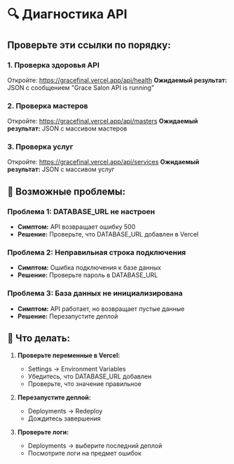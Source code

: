 # 🔍 Диагностика API

## Проверьте эти ссылки по порядку:

### 1. Проверка здоровья API
Откройте: https://gracefinal.vercel.app/api/health
**Ожидаемый результат:** JSON с сообщением "Grace Salon API is running"

### 2. Проверка мастеров
Откройте: https://gracefinal.vercel.app/api/masters
**Ожидаемый результат:** JSON с массивом мастеров

### 3. Проверка услуг
Откройте: https://gracefinal.vercel.app/api/services
**Ожидаемый результат:** JSON с массивом услуг

## 🚨 Возможные проблемы:

### Проблема 1: DATABASE_URL не настроен
- **Симптом:** API возвращает ошибку 500
- **Решение:** Проверьте, что DATABASE_URL добавлен в Vercel

### Проблема 2: Неправильная строка подключения
- **Симптом:** Ошибка подключения к базе данных
- **Решение:** Проверьте пароль в DATABASE_URL

### Проблема 3: База данных не инициализирована
- **Симптом:** API работает, но возвращает пустые данные
- **Решение:** Перезапустите деплой

## 🔧 Что делать:

1. **Проверьте переменные в Vercel:**
   - Settings → Environment Variables
   - Убедитесь, что DATABASE_URL добавлен
   - Проверьте, что значение правильное

2. **Перезапустите деплой:**
   - Deployments → Redeploy
   - Дождитесь завершения

3. **Проверьте логи:**
   - Deployments → выберите последний деплой
   - Посмотрите логи на предмет ошибок

